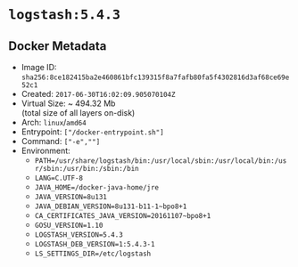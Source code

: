 # `logstash:5.4.3`

## Docker Metadata

- Image ID: `sha256:8ce182415ba2e460861bfc139315f8a7fafb80fa5f4302816d3af68ce69e52c1`
- Created: `2017-06-30T16:02:09.905070104Z`
- Virtual Size: ~ 494.32 Mb  
  (total size of all layers on-disk)
- Arch: `linux`/`amd64`
- Entrypoint: `["/docker-entrypoint.sh"]`
- Command: `["-e",""]`
- Environment:
  - `PATH=/usr/share/logstash/bin:/usr/local/sbin:/usr/local/bin:/usr/sbin:/usr/bin:/sbin:/bin`
  - `LANG=C.UTF-8`
  - `JAVA_HOME=/docker-java-home/jre`
  - `JAVA_VERSION=8u131`
  - `JAVA_DEBIAN_VERSION=8u131-b11-1~bpo8+1`
  - `CA_CERTIFICATES_JAVA_VERSION=20161107~bpo8+1`
  - `GOSU_VERSION=1.10`
  - `LOGSTASH_VERSION=5.4.3`
  - `LOGSTASH_DEB_VERSION=1:5.4.3-1`
  - `LS_SETTINGS_DIR=/etc/logstash`
